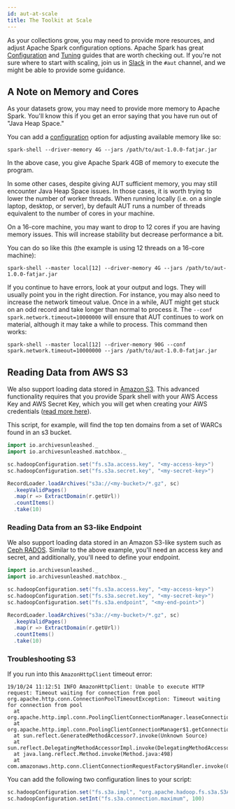 ```yaml
---
id: aut-at-scale
title: The Toolkit at Scale
---
```


As your collections grow, you may need to provide more resources, and adjust
Apache Spark configuration options. Apache Spark has great
[Configuration](https://spark.apache.org/docs/latest/configuration.html) and
[Tuning](https://spark.apache.org/docs/latest/tuning.html) guides that are
worth checking out. If you're not sure where to start with scaling, join us in
[Slack](slack.archivesunleashed.org) in the `#aut` channel, and we might be
able to provide some guidance.

## A Note on Memory and Cores

As your datasets grow, you may need to provide more memory to Apache Spark.
You'll know this if you get an error saying that you have run out of "Java Heap
Space."

You can add a
[configuration](https://spark.apache.org/docs/latest/configuration.html) option
for adjusting available memory like so:

```shell
spark-shell --driver-memory 4G --jars /path/to/aut-1.0.0-fatjar.jar
```

In the above case, you give Apache Spark 4GB of memory to execute the program.

In some other cases, despite giving AUT sufficient memory, you may still
encounter Java Heap Space issues. In those cases, it is worth trying to lower
the number of worker threads. When running locally (i.e. on a single laptop,
desktop, or server), by default AUT runs a number of threads equivalent to the
number of cores in your machine.

On a 16-core machine, you may want to drop to 12 cores if you are having memory
issues. This will increase stability but decrease performance a bit.

You can do so like this (the example is using 12 threads on a 16-core machine):

```shell
spark-shell --master local[12] --driver-memory 4G --jars /path/to/aut-1.0.0-fatjar.jar
```

If you continue to have errors, look at your output and logs. They will usually
point you in the right direction. For instance, you may also need to increase
the network timeout value. Once in a while, AUT might get stuck on an odd
record and take longer than normal to process it. The `--conf
spark.network.timeout=10000000` will ensure that AUT continues to work on
material, although it may take a while to process. This command then works:

```shell
spark-shell --master local[12] --driver-memory 90G --conf spark.network.timeout=10000000 --jars /path/to/aut-1.0.0-fatjar.jar
```

## Reading Data from AWS S3

We also support loading data stored in [Amazon S3](https://aws.amazon.com/s3/).
This advanced functionality requires that you provide Spark shell with your AWS
Access Key and AWS Secret Key, which you will get when creating your AWS
credentials ([read more
here](https://aws.amazon.com/blogs/security/wheres-my-secret-access-key/)).

This script, for example, will find the top ten domains from a set of WARCs
found in an s3 bucket.

```scala
import io.archivesunleashed._
import io.archivesunleashed.matchbox._

sc.hadoopConfiguration.set("fs.s3a.access.key", "<my-access-key>")
sc.hadoopConfiguration.set("fs.s3a.secret.key", "<my-secret-key>")

RecordLoader.loadArchives("s3a://<my-bucket>/*.gz", sc)
  .keepValidPages()
  .map(r => ExtractDomain(r.getUrl))
  .countItems()
  .take(10)
```

### Reading Data from an S3-like Endpoint

We also support loading data stored in an Amazon S3-like system such as [Ceph
RADOS](https://docs.ceph.com/docs/master/rados/). Similar to the above example,
you'll need an access key and secret, and additionally, you'll need to define
your endpoint.

```scala
import io.archivesunleashed._
import io.archivesunleashed.matchbox._

sc.hadoopConfiguration.set("fs.s3a.access.key", "<my-access-key>")
sc.hadoopConfiguration.set("fs.s3a.secret.key", "<my-secret-key>")
sc.hadoopConfiguration.set("fs.s3a.endpoint", "<my-end-point>")

RecordLoader.loadArchives("s3a://<my-bucket>/*.gz", sc)
  .keepValidPages()
  .map(r => ExtractDomain(r.getUrl))
  .countItems()
  .take(10)
```

### Troubleshooting S3

If you run into this `AmazonHttpClient` timeout error:

```shell
19/10/24 11:12:51 INFO AmazonHttpClient: Unable to execute HTTP request: Timeout waiting for connection from pool
org.apache.http.conn.ConnectionPoolTimeoutException: Timeout waiting for connection from pool
  at org.apache.http.impl.conn.PoolingClientConnectionManager.leaseConnection(PoolingClientConnectionManager.java:231)
  at org.apache.http.impl.conn.PoolingClientConnectionManager$1.getConnection(PoolingClientConnectionManager.java:200)
  at sun.reflect.GeneratedMethodAccessor7.invoke(Unknown Source)
  at sun.reflect.DelegatingMethodAccessorImpl.invoke(DelegatingMethodAccessorImpl.java:43)
  at java.lang.reflect.Method.invoke(Method.java:498)
  at com.amazonaws.http.conn.ClientConnectionRequestFactory$Handler.invoke(ClientConnectionRequestFactory.java:70)
```

You can add the following two configuration lines to your script:

```scala
sc.hadoopConfiguration.set("fs.s3a.impl", "org.apache.hadoop.fs.s3a.S3AFileSystem")
sc.hadoopConfiguration.setInt("fs.s3a.connection.maximum", 100)
```
